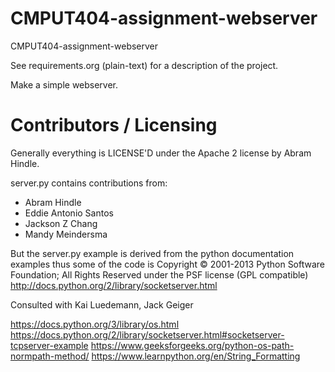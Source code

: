 CMPUT404-assignment-webserver
=============================

CMPUT404-assignment-webserver

See requirements.org (plain-text) for a description of the project.

Make a simple webserver.

Contributors / Licensing
========================

Generally everything is LICENSE'D under the Apache 2 license by Abram Hindle.

server.py contains contributions from:

* Abram Hindle
* Eddie Antonio Santos
* Jackson Z Chang
* Mandy Meindersma 

But the server.py example is derived from the python documentation
examples thus some of the code is Copyright © 2001-2013 Python
Software Foundation; All Rights Reserved under the PSF license (GPL
compatible) http://docs.python.org/2/library/socketserver.html


Consulted with Kai Luedemann, Jack Geiger

https://docs.python.org/3/library/os.html
https://docs.python.org/2/library/socketserver.html#socketserver-tcpserver-example
https://www.geeksforgeeks.org/python-os-path-normpath-method/
https://www.learnpython.org/en/String_Formatting